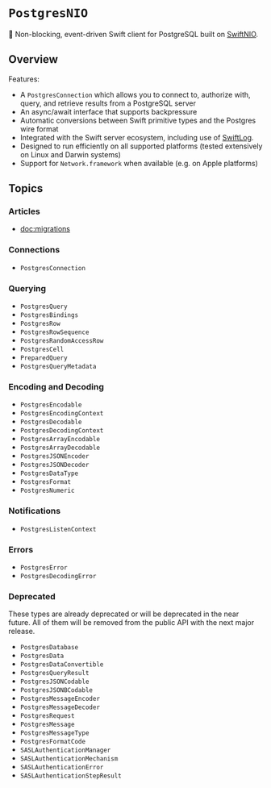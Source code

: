# ``PostgresNIO``

🐘 Non-blocking, event-driven Swift client for PostgreSQL built on [SwiftNIO].

## Overview

Features:

- A ``PostgresConnection`` which allows you to connect to, authorize with, query, and retrieve results from a PostgreSQL server
- An async/await interface that supports backpressure 
- Automatic conversions between Swift primitive types and the Postgres wire format
- Integrated with the Swift server ecosystem, including use of [SwiftLog].
- Designed to run efficiently on all supported platforms (tested extensively on Linux and Darwin systems)
- Support for `Network.framework` when available (e.g. on Apple platforms)
 
## Topics

### Articles

- <doc:migrations>

### Connections

- ``PostgresConnection``

### Querying

- ``PostgresQuery``
- ``PostgresBindings``
- ``PostgresRow``
- ``PostgresRowSequence``
- ``PostgresRandomAccessRow``
- ``PostgresCell``
- ``PreparedQuery``
- ``PostgresQueryMetadata``

### Encoding and Decoding

- ``PostgresEncodable``
- ``PostgresEncodingContext``
- ``PostgresDecodable``
- ``PostgresDecodingContext``
- ``PostgresArrayEncodable``
- ``PostgresArrayDecodable``
- ``PostgresJSONEncoder``
- ``PostgresJSONDecoder``
- ``PostgresDataType``
- ``PostgresFormat``
- ``PostgresNumeric``

### Notifications

- ``PostgresListenContext``

### Errors

- ``PostgresError``
- ``PostgresDecodingError``

### Deprecated

These types are already deprecated or will be deprecated in the near future. All of them will be 
removed from the public API with the next major release. 

- ``PostgresDatabase``
- ``PostgresData``
- ``PostgresDataConvertible``
- ``PostgresQueryResult``
- ``PostgresJSONCodable``
- ``PostgresJSONBCodable``
- ``PostgresMessageEncoder``
- ``PostgresMessageDecoder``
- ``PostgresRequest``
- ``PostgresMessage``
- ``PostgresMessageType``
- ``PostgresFormatCode``
- ``SASLAuthenticationManager``
- ``SASLAuthenticationMechanism``
- ``SASLAuthenticationError``
- ``SASLAuthenticationStepResult``

[SwiftNIO]: https://github.com/apple/swift-nio
[SwiftLog]: https://github.com/apple/swift-log
